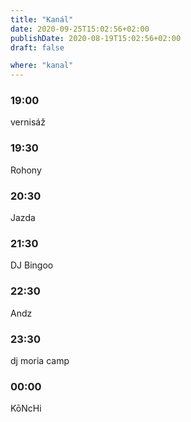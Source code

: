 ```yaml
---
title: "Kanál"
date: 2020-09-25T15:02:56+02:00
publishDate: 2020-08-19T15:02:56+02:00
draft: false

where: "kanal"
---
```


### 19:00
vernisáž

### 19:30
Rohony

### 20:30
Jazda

### 21:30
DJ Bingoo

### 22:30
Andz

### 23:30
dj moria camp

### 00:00
KōNcHi
